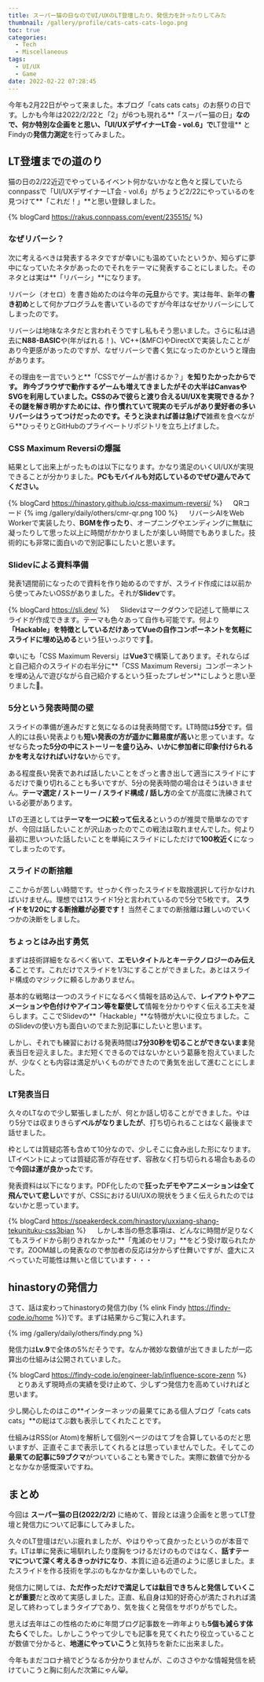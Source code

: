 ```yaml
---
title: スーパー猫の日なのでUI/UXのLT登壇したり、発信力を計ったりしてみた
thumbnail: /gallery/profile/cats-cats-cats-logo.png
toc: true
categories:
  - Tech
  - Miscellaneous
tags:
  - UI/UX
  - Game
date: 2022-02-22 07:28:45
---
```

今年も2月22日がやって来ました。本ブログ「cats cats cats」のお祭りの日です。しかも今年は2022/2/22と「2」が6つも現れる**「スーパー猫の日」**なので、何か特別な企画をと思い、「UI/UXデザイナーLT会 - vol.6」で**LT登壇** とFindyの**発信力測定**を行ってみました。

<!-- more -->

## LT登壇までの道のり

猫の日の2/22近辺でやっているイベント何かないかなと色々と探していたらconnpassで「UI/UXデザイナーLT会 - vol.6」がちょうど2/22にやっているのを見つけて**「これだ！」**と思い登録しました。

{% blogCard https://rakus.connpass.com/event/235515/ %}

### なぜリバーシ？

次に考えるべきは発表するネタですが幸いにも温めていたというか、知らずに夢中になっていたネタがあったのでそれをテーマに発表することにしました。そのネタとは実は**「リバーシ」**になります。

リバーシ（オセロ）を書き始めたのは今年の**元旦**からです。実は毎年、新年の**書き初め**として何かプログラムを書いているのですが今年はなぜかリバーシにしてしまったのです。

リバーシは地味なネタだと言われそうですし私もそう思いました。さらに私は過去に**N88-BASIC**や(年がばれる！)、VC++(&MFC)やDirectXで実装したことがあり今更感があったのですが、なぜリバーシで書く気になったのかというと理由があります。

その理由を一言でいうと**「CSSでゲームが書けるか？」**を知りたかったからです。 昨今ブラウザで動作するゲームも増えてきましたがその大半はCanvasやSVGを利用していました。**CSSのみで彼らと渡り合えるUI/UXを実現できるか？** その謎を解き明かすためには、作り慣れていて現実のモデルがあり愛好者の多いリバーシはうってつけだったのです。そうと決まれば善は急げで**雑煮を食べながら**ひっそりとGitHubのプライベートリポジトリを立ち上げました。

### CSS Maximum Reversiの爆誕

結果として出来上がったものは以下になります。かなり満足のいくUI/UXが実現できることが分かりました。**PCもモバイルも対応しているのでぜひ遊んでみてください。**

{% blogCard https://hinastory.github.io/css-maximum-reversi/ %}
　
QRコード
{% img /gallery/daily/others/cmr-qr.png 100 %}
　
リバーシAIをWeb Workerで実装したり、**BGMを作ったり**、オープニングやエンディングに無駄に凝ったりして思った以上に時間がかかりましたが楽しい時間でもありました。技術的にも非常に面白いので別記事にしたいと思います。

### Slidevによる資料準備

発表1週間前になったので資料を作り始めるのですが、スライド作成には以前から使ってみたいOSSがありました。それが**Slidev**です。

{% blogCard https://sli.dev/ %}
　
Slidevはマークダウンで記述して簡単にスライドが作成できます。テーマも色々あって自作も可能です。何より **「Hackable」**を特徴としているだけあって**Vueの自作コンポーネントを気軽にスライドに埋め込める**という狂いっぷりです🤣。

 幸いにも「CSS Maximum Reversi」は**Vue3**で構築してあります。それならばと自己紹介のスライドの右半分に**「CSS Maximum Reversi」コンポーネントを埋め込んで遊びながら自己紹介するという狂ったプレゼン**にしようと思い至りました🤣。

### 5分という発表時間の壁

スライドの準備が進みだすと気になるのは発表時間です。LT時間は**5分**です。個人的には長い発表よりも**短い発表の方が遥かに難易度が高い**と思っています。なぜなら**たった5分の中にストーリーを盛り込み、いかに参加者に印象付けられるかを考えなければいけない**からです。

ある程度長い発表であれば話したいことをざっと書き出して適当にスライドにするだけで乗り切れることも多いですが、5分の発表時間の場合はそうはいきません。**テーマ選定 / ストーリー / スライド構成 / 話し方**の全てが高度に洗練されている必要があります。

LTの王道としては**テーマを一つに絞って伝える**というのが推奨で簡単なのですが、今回は話したいことが沢山あったのでこの戦法は取れませんでした。何より最初に思いついた話したいことを単純にスライドにしただけで**100枚近く**になってしまったのです。

### スライドの断捨離

ここからが苦しい時間です。せっかく作ったスライドを取捨選択して行かなければいけません。理想では1スライド1分と言われているので5分で5枚です。 **スライドを1/20にする断捨離が必要です！** 当然そこまでの断捨離は難しいのでいくつかの決断をしました。

### ちょっとはみ出す勇気

まずは技術詳細をなるべく省いて、**エモいタイトルとキーテクノロジーのみ伝える**ことです。これだけでスライドを1/3にすることができました。あとはスライド構成のマジックに頼るしかありません。

基本的な戦略は一つのスライドになるべく情報を詰め込んで、**レイアウトやアニメーションや色付けやアイコン等を駆使して**情報を分かりやすく伝える工夫を凝らします。ここでSlidevの**「Hackable」**な特徴が大いに役立ちました。このSlidevの使い方も面白いのでまた別記事にしたいと思います。

しかし、それでも練習における発表時間は**7分30秒を切ることができないまま**発表当日を迎えました。まだ短くできるのではないかという葛藤を抱えていましたが、少なくとも内容は満足がいくものができたので勇気を出して進むことにしました。

### LT発表当日

久々のLTなので少し緊張しましたが、何とか話し切ることができました。やはり5分では収まりきらず**ベルがなりましたが**、打ち切られることはなく最後まで話せました。

枠としては質疑応答も含めて10分なので、少しそこに食み出した形になります。LTイベントによっては質疑応答が存在せず、容赦なく打ち切られる場合もあるので**今回は運が良かった**です。

発表資料は以下になります。PDF化したので**狂ったデモやアニメーションは全て飛んでいて悲しい**ですが、CSSにおけるUI/UXの現状をうまく伝えられたのではないかと思っています。

{% blogCard https://speakerdeck.com/hinastory/uxxiang-shang-tekunituku-css3bian %}
　
しかし本当の懸念事項は、どんなに時間が足りなくてもスライドから削りきれなかった**「鬼滅のセリフ」**をどう受け取られたかです。ZOOM越しの発表なので参加者の反応は分からず仕舞いですが、盛大にスベっていた可能性は無いと信じています・・・
## hinastoryの発信力

さて、話は変わってhinastoryの発信力(by {% elink Findy https://findy-code.io/home %})です。まずは結果からご覧に入れます。

{% img /gallery/daily/others/findy.png %}

発信力は**Lv.9**で全体の5%だそうです。なんか微妙な数値が出てきましたが一応算出の仕組みは公開されていました。

{% blogCard https://findy-code.io/engineer-lab/influence-score-zenn %}
　
とりあえず現時点の実績を受け止めて、少しずつ発信力を高めていければと思います。

少し関心したのはこの**インターネッツの最果てにある個人ブログ「cats cats cats」**の総はてぶ数も表示してくれたことです。

仕組みはRSS(or Atom)を解析して個別ページのはてブを合算しているのだと思いますが、正直そこまで表示してくれるとは思っていませんでした。そしてこの**最果ての記事に59ブクマ**がついていることも驚きでした。実際に数値で分かるとなかなか感慨深いですね。

## まとめ

今回は **スーパー猫の日(2022/2/2)** に絡めて、普段とは違う企画をと思ってLT登壇と発信力について記事にしてみました。

久々のLT登壇はだいぶ疲れましたが、やはりやって良かったというのが本音です。LTは単に発表に場馴れしたり度胸をつけるだけのものではなく、**話すテーマについて深く考えるきっかけになり**、本質に迫る近道のように感じました。またスライドを作る技術を学ぶのもなかなか楽しいものでした。

発信力に関しては、**ただ作っただけで満足しては駄目できちんと発信していくことが重要**だと改めて実感しました。正直、私自身は知的好奇心が満たされれば満足して終わってしまうタイプであり、気を抜くと発信をサボりがちでした。

思えば去年はこの性格のために年間ブログ記事数を一昨年よりも**5個も減らす体たらく**でした。しかしこうやって少しでも記事を見てくれたり役立っていることが数値で分かると、**地道にやっていこう**と気持ちを新たに出来ました。

今年もまだコロナ禍でどうなるか分かりませんが、このささやかな情報発信を続けていこうと胸に刻んだ次第にゃん😸。

